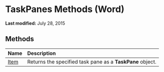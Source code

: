
# TaskPanes Methods (Word)

 **Last modified:** July 28, 2015


## Methods



|**Name**|**Description**|
|:-----|:-----|
| [Item](1c4697cc-8ec6-8281-e43e-d1efdcd1b7e5.md)|Returns the specified task pane as a  **TaskPane** object.|
